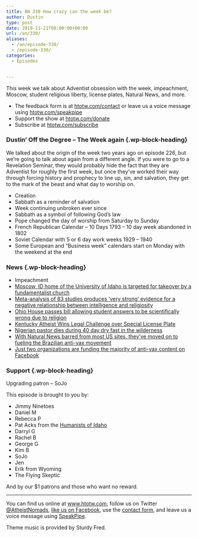 ```yaml
---
title: AN 330 How crazy can the week be?
author: Dustin
type: post
date: 2019-11-21T08:00:00+00:00
url: /an/330/
aliases:
  - /an/episode-330/
  - /episode-330/
categories:
  - Episodes


---
```

<div id="buzzsprout-player-10552779"></div><script src="https://www.buzzsprout.com/1983601/10552779-330-how-crazy-can-the-week-be.js?container_id=buzzsprout-player-10552779&player=small" type="text/javascript" charset="utf-8"></script>

This week we talk about Adventist obsession with the week, impeachment, Moscow, student religious liberty, license plates, Natural News, and more.

<!--more-->

 * The feedback form is at [htotw.com/contact](https://htotw.com/contact) or leave us a voice message using <a href="https://htotw.com/speakpipe" target="_blank" rel="noopener noreferrer">htotw.com/speakpipe</a>
 * Support the show at <a href="https://htotw.com/donate" target="_blank" rel="noopener noreferrer">htotw.com/donate</a>
 * Subscribe at <a href="https://htotw.com/subscribe" target="_blank" rel="noopener noreferrer">htotw.com/subscribe</a>

### Dustin&#8217; Off the Degree &#8211; The Week again {.wp-block-heading}

We talked about the origin of the week two years ago on episode 226, but we&#8217;re going to talk about again from a different angle. If you were to go to a Revelation Seminar, they would probably hide the fact that they are Adventist for roughly the first week, but once they&#8217;ve worked their way through forcing history and prophecy to line up, sin, and salvation, they get to the mark of the beast and what day to worship on.

  * Creation
  * Sabbath as a reminder of salvation
  * Week continuing unbroken ever since
  * Sabbath as a symbol of following God&#8217;s law
  * Pope changed the day of worship from Saturday to Sunday
  * French Republican Calendar &#8211; 10 Days 1793 &#8211; 10 day week abandoned in 1802
  * Soviet Calendar with 5 or 6 day work weeks 1929 &#8211; 1940
  * Some European and &#8220;Business week&#8221; calendars start on Monday with the weekend at the end

### News {.wp-block-heading}

  * Impeachment
  * [Moscow, ID home of the University of Idaho is targeted for takeover by a fundamentalist church][1]
  * [Meta-analysis of 83 studies produces &#8216;very strong&#8217; evidence for a negative relationship between intelligence and religiosity][2]
  * [Ohio House passes bill allowing student answers to be scientifically wrong due to religion][3]
  * [Kentucky Atheist Wins Legal Challenge over Special License Plate][4]
  * [Nigerian pastor dies during 40 day dry fast in the wilderness][5]
  * [With Natural News barred from most US sites, they&#8217;ve moved on to fueling the Brazilian anti-vax movement][6]
  * [Just two organizations are funding the majority of anti-vax content on Facebook][7]

### Support {.wp-block-heading}

Upgrading patron &#8211; SoJo

This episode is brought to you by:

  * Jimmy Ninetoes
  * Daniel M
  * Rebecca P
  * Pat Acks from the <a href="https://www.humanistsofidaho.org" target="_blank" rel="noopener noreferrer">Humanists of Idaho</a>
  * Darryl G
  * Rachel B
  * George G
  * Kim B
  * SoJo
  * Jen
  * Erik from Wyoming
  * The Flying Skeptic

And by our $1 patrons and those who want no reward.

<hr class="wp-block-separator" />

You can find us online at <a href="https://www.htotw.com/" target="_blank" rel="noopener noreferrer">www.htotw.com</a>, follow us on Twitter <a href="https://htotw.com/twitter" target="_blank" rel="noopener noreferrer">@AtheistNomads</a>, <a href="https://htotw.com/facebook" target="_blank" rel="noopener noreferrer">like us on Facebook</a>, use the [contact form](https://htotw.com/contact), and leave us a voice message using <a href="https://htotw.com/speakpipe" target="_blank" rel="noopener noreferrer">SpeakPipe</a>.

Theme music is provided by Sturdy Fred.

 [1]: https://www.au.org/blogs/moscow-idaho-takeover
 [2]: https://www.psypost.org/2019/11/meta-analysis-of-83-studies-produces-very-strong-evidence-for-a-negative-relationship-between-intelligence-and-religiosity-54897
 [3]: https://local12.com/news/local/ohio-house-passes-bill-allowing-student-answers-to-be-scientifically-wrong-due-to-religion
 [4]: https://www.wkyufm.org/post/kentucky-atheist-wins-legal-challenge-over-special-license-plate
 [5]: https://kikiotolu.com/nigerian-pastor-dies-after-embarking-on-40-days-dry-fasting/
 [6]: https://www.vice.com/en_us/article/59n83k/the-us-is-exporting-viral-anti-vaxxer-content-to-brazil
 [7]: https://www.theguardian.com/technology/2019/nov/13/majority-antivaxx-vaccine-ads-facebook-funded-by-two-organizations-study